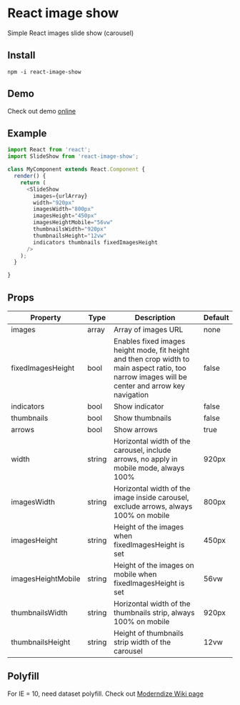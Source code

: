 # React image show

Simple React images slide show (carousel)

## Install

`npm -i react-image-show`

## Demo

Check out demo [online](https://quanlieu.github.io/react-image-show/)

## Example

```js
import React from 'react';
import SlideShow from 'react-image-show';

class MyComponent extends React.Component {
  render() {
    return (
      <SlideShow
        images={urlArray}
        width="920px"
        imagesWidth="800px"
        imagesHeight="450px"
        imagesHeightMobile="56vw"
        thumbnailsWidth="920px"
        thumbnailsHeight="12vw"
        indicators thumbnails fixedImagesHeight
      />
    );
  }

}
```

##  Props

|      Property     |  Type  |          Description          | Default |
| ----------------  | ------ |          -----------          | ------- |
| images            | array   | Array of images URL | none |
| fixedImagesHeight  | bool   | Enables fixed images height mode, fit height and then crop width to main aspect ratio, too narrow images will be center and arrow key navigation | false |
| indicators         | bool   | Show indicator | false |
| thumbnails         | bool   | Show thumbnails | false |
| arrows             | bool   | Show arrows | true |
| width              | string | Horizontal width of the carousel, include arrows, no apply in mobile mode, always 100% | 920px |
| imagesWidth        | string | Horizontal width of the image inside carousel, exclude arrows, always 100% on mobile | 800px |
| imagesHeight       | string | Height of the images when fixedImagesHeight is set | 450px |
| imagesHeightMobile | string | Height of the images on mobile when fixedImagesHeight is set | 56vw |
| thumbnailsWidth   | string | Horizontal width of the thumbnails strip, always 100% on mobile | 920px |
| thumbnailsHeight  | string | Height of thumbnails strip width of the carousel | 12vw |

##  Polyfill

For IE = 10, need dataset polyfill.
Check out [Moderndize Wiki page](https://github.com/Modernizr/Modernizr/wiki/HTML5-Cross-Browser-Polyfills)